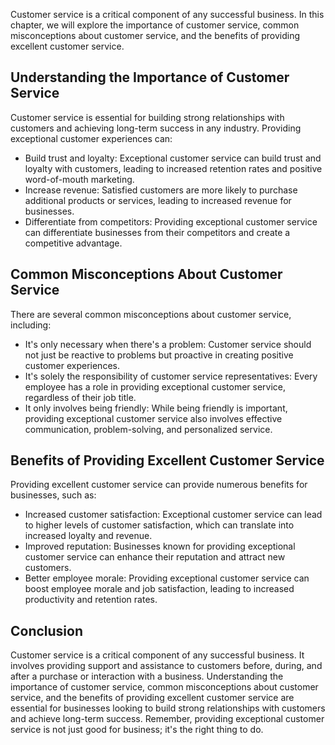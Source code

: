 
Customer service is a critical component of any successful business. In this chapter, we will explore the importance of customer service, common misconceptions about customer service, and the benefits of providing excellent customer service.

Understanding the Importance of Customer Service
------------------------------------------------

Customer service is essential for building strong relationships with customers and achieving long-term success in any industry. Providing exceptional customer experiences can:

* Build trust and loyalty: Exceptional customer service can build trust and loyalty with customers, leading to increased retention rates and positive word-of-mouth marketing.
* Increase revenue: Satisfied customers are more likely to purchase additional products or services, leading to increased revenue for businesses.
* Differentiate from competitors: Providing exceptional customer service can differentiate businesses from their competitors and create a competitive advantage.

Common Misconceptions About Customer Service
--------------------------------------------

There are several common misconceptions about customer service, including:

* It's only necessary when there's a problem: Customer service should not just be reactive to problems but proactive in creating positive customer experiences.
* It's solely the responsibility of customer service representatives: Every employee has a role in providing exceptional customer service, regardless of their job title.
* It only involves being friendly: While being friendly is important, providing exceptional customer service also involves effective communication, problem-solving, and personalized service.

Benefits of Providing Excellent Customer Service
------------------------------------------------

Providing excellent customer service can provide numerous benefits for businesses, such as:

* Increased customer satisfaction: Exceptional customer service can lead to higher levels of customer satisfaction, which can translate into increased loyalty and revenue.
* Improved reputation: Businesses known for providing exceptional customer service can enhance their reputation and attract new customers.
* Better employee morale: Providing exceptional customer service can boost employee morale and job satisfaction, leading to increased productivity and retention rates.

Conclusion
----------

Customer service is a critical component of any successful business. It involves providing support and assistance to customers before, during, and after a purchase or interaction with a business. Understanding the importance of customer service, common misconceptions about customer service, and the benefits of providing excellent customer service are essential for businesses looking to build strong relationships with customers and achieve long-term success. Remember, providing exceptional customer service is not just good for business; it's the right thing to do.
